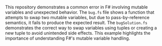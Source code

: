 This repository demonstrates a common error in F# involving mutable variables and unexpected behavior. The `bug.fs` file shows a function that attempts to swap two mutable variables, but due to pass-by-reference semantics, it fails to produce the expected result. The `bugSolution.fs` demonstrates the correct way to swap variables using tuples or creating a new tuple to avoid unintended side effects.  This example highlights the importance of understanding F#'s mutable variable handling.